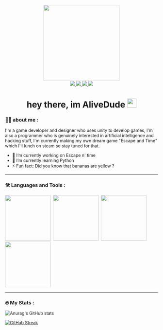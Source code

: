 <div align="center">
  <img src="https://media.giphy.com/media/cUAGuLiEcTBwRfkAQq/giphy.gif" width="250"/>
</div>


<div id="badges" align="center">
  <a href="https://open.spotify.com/user/8gjb1owyig7ql0bj3j6oqec0d">
    <img src="https://img.shields.io/badge/Spotify-green?style=for-the-badge&logo=spotify&logoColor=white"/>
  </a>
  
  <a href="https://www.youtube.com/channel/UC7AYptqi5h6SmiskmVPPvFw">
    <img src="https://img.shields.io/badge/YouTube-red?style=for-the-badge&logo=youtube&logoColor=white"/>
  </a>
  
  <a href="https://twitter.com/alivedude893">
    <img src="https://img.shields.io/badge/Twitter-blue?style=for-the-badge&logo=twitter&logoColor=white"/>
  </a>
  
  <a href="https://www.twitch.tv/alivedude893">
    <img src="https://img.shields.io/badge/Twitch-purple?style=for-the-badge&logo=Twitch&logoColor=white"/>
  </a>
</div>

<div align="center">
  <img src="https://komarev.com/ghpvc/?username=your-github-username&style=flat-square&color=blue" alt=""/>
</div>


<h1 align="center">
  hey there, im AliveDude
  <img src="https://media.giphy.com/media/hvRJCLFzcasrR4ia7z/giphy.gif" width="30"/>
</h1>

### 🧑‍💻 about me :
  
I'm a game developer and designer who uses unity to develop games, I'm also a programmer who is genuinely interested in artificial intelligence and hacking stuff,
I'm currently making my own dream game "Escape and Time" which I'll lunch on steam so stay tuned for that.

- 🔭 I’m currently working on Escape n' time
- 🌱 I’m currently learning Python
- ⚡ Fun fact: Did you know that bananas are yellow ?

---

### :hammer_and_wrench: Languages and Tools :

<div>
  <img src="https://github.com/AliveMan3/SkillsetIcons/blob/main/C%23%20Skill.png" width="150" height="150"/>&nbsp;
  <img src="https://github.com/AliveMan3/SkillsetIcons/blob/main/C%2B%2B%20skill.png" width="150" height="150"/>&nbsp;
  <img src="https://github.com/AliveMan3/SkillsetIcons/blob/main/Python%20Skill.png" width="150" height="150"/>&nbsp;
  <img src="https://github.com/AliveMan3/SkillsetIcons/blob/main/Unity%20Skill.png" width="150" height="150"/>&nbsp;
</div>

---

### :fire: My Stats :

![Anurag's GitHub stats](https://github-readme-stats.vercel.app/api?username=AliveMan3&show_icons=true&theme=tokyonight&hide_border=true)

[![GitHub Streak](http://github-readme-streak-stats.herokuapp.com?user=AliveMan3&theme=tokyonight&hide_border=true&date_format=j%20M%5B%20Y%5D)](https://git.io/streak-stats)
